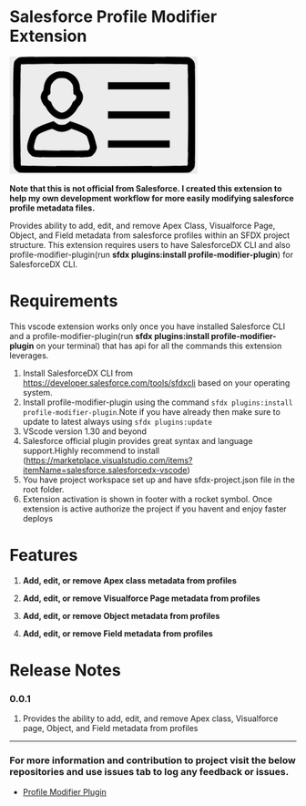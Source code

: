 # Salesforce Profile Modifier Extension 

[![Logo](./images/logo.png)](https://marketplace.visualstudio.com/items?itemName=SeanRussell.salesforce-profile-modifier)

**Note that this is not official from Salesforce. I created this extension to help my own development workflow for more easily modifying salesforce profile metadata files.**

Provides ability to add, edit, and remove Apex Class, Visualforce Page, Object, and Field metadata from salesforce profiles within an SFDX project structure. This extension requires users to have SalesforceDX CLI and also profile-modifier-plugin(run **sfdx plugins:install profile-modifier-plugin**) for SalesforceDX CLI.

# Requirements

This vscode extension works only once you have installed Salesforce CLI and a profile-modifier-plugin(run **sfdx plugins:install profile-modifier-plugin** on your terminal) that has api for all the commands this extension leverages.

1. Install SalesforceDX CLI from https://developer.salesforce.com/tools/sfdxcli based on your operating system.
2. Install profile-modifier-plugin using the command `sfdx plugins:install profile-modifier-plugin`.Note if you have already then make sure to update to latest always using `sfdx plugins:update`
3. VScode version 1.30 and beyond
4. Salesforce official plugin provides great syntax and language support.Highly recommend to install (https://marketplace.visualstudio.com/items?itemName=salesforce.salesforcedx-vscode)
5. You have project workspace set up and have sfdx-project.json file in the root folder. 
6. Extension activation is shown in footer with a rocket symbol. Once extension is active authorize the project if you havent and enjoy faster deploys

# Features

1. **Add, edit, or remove Apex class metadata from profiles**

2. **Add, edit, or remove Visualforce Page metadata from profiles**

3. **Add, edit, or remove Object metadata from profiles**

4. **Add, edit, or remove Field metadata from profiles**
    

# Release Notes
### 0.0.1

1. Provides the ability to add, edit, and remove Apex class, Visualforce page, Object, and Field metadata from profiles

-----------------------------------------------------------------------------------------------------------

### For more information and contribution to project visit the below repositories and use issues tab to log any feedback or issues.

* [Profile Modifier Plugin](https://github.com/seanrussell/profile-modifier-plugin)
